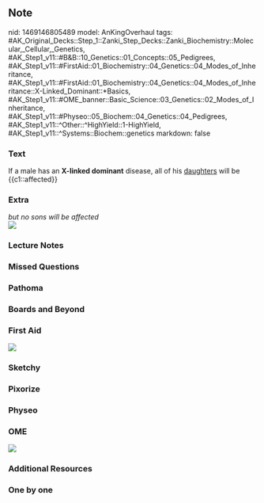 ## Note
nid: 1469146805489
model: AnKingOverhaul
tags: #AK_Original_Decks::Step_1::Zanki_Step_Decks::Zanki_Biochemistry::Molecular,_Cellular,_Genetics, #AK_Step1_v11::#B&B::10_Genetics::01_Concepts::05_Pedigrees, #AK_Step1_v11::#FirstAid::01_Biochemistry::04_Genetics::04_Modes_of_Inheritance, #AK_Step1_v11::#FirstAid::01_Biochemistry::04_Genetics::04_Modes_of_Inheritance::X-Linked_Dominant::*Basics, #AK_Step1_v11::#OME_banner::Basic_Science::03_Genetics::02_Modes_of_Inheritance, #AK_Step1_v11::#Physeo::05_Biochem::04_Genetics::04_Pedigrees, #AK_Step1_v11::^Other::^HighYield::1-HighYield, #AK_Step1_v11::^Systems::Biochem::genetics
markdown: false

### Text
<div>
  If a male has an <b>X-linked dominant</b> disease, all of his
  <u>daughters</u> will be {{c1::affected}}
</div>

### Extra
<div>
  <i>but no sons will be affected</i>
</div><img src="paste-85242215923841.jpg">

### Lecture Notes


### Missed Questions


### Pathoma


### Boards and Beyond


### First Aid
<img src="tmpqNCQGa.png">

### Sketchy


### Pixorize


### Physeo


### OME
<div class="ome-widget">
  <a href=
  "https://onlinemeded.org/spa/genetics/modes-of-inheritance/acquire?ref=anki">
  <img src="_OME_AnkiFlashcards_Lesson_5.png"></a>
</div>

### Additional Resources


### One by one

